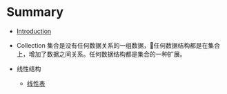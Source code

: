 # Summary

* [Introduction](README.md)
* Collection
    集合是没有任何数据关系的一组数据，任何数据结构都是在集合上，增加了数据之间关系。任何数据结构都是集合的一种扩展。

* 线性结构
  * [线性表](./line/line.md)
